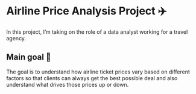 # Airline Price Analysis Project ✈️
In this project, I’m taking on the role of a data analyst working for a travel agency. 
## Main goal 🎯
The goal is to understand how airline ticket prices vary based on different factors so that clients can always get the best possible deal and also understand what drives those prices up or down.
